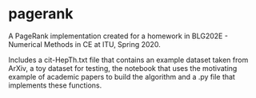 # pagerank
A PageRank implementation created for a homework in BLG202E - Numerical Methods in CE at ITU, Spring 2020.

Includes a cit-HepTh.txt file that contains an example dataset taken from ArXiv, a toy dataset for testing, the notebook that uses the motivating example of academic papers to build the algorithm and a .py file that implements these functions.
